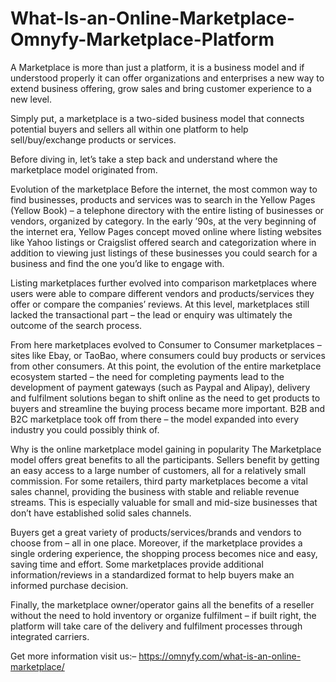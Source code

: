 # What-Is-an-Online-Marketplace-Omnyfy-Marketplace-Platform
A Marketplace is more than just a platform, it is a business model and if understood properly it can offer organizations and enterprises a new way to extend business offering, grow sales and bring customer experience to a new level.  

Simply put, a marketplace is a two-sided business model that connects potential buyers and sellers all within one platform to help sell/buy/exchange products or services. 

Before diving in, let’s take a step back and understand where the marketplace model originated from.  

Evolution of the marketplace 
Before the internet, the most common way to find businesses, products and services was to search in the Yellow Pages (Yellow Book) – a telephone directory with the entire listing of businesses or vendors, organized by category. In the early ’90s, at the very beginning of the internet era, Yellow Pages concept moved online where listing websites like Yahoo listings or Craigslist offered search and categorization where in addition to viewing just listings of these businesses you could search for a business and find the one you’d like to engage with.  

Listing marketplaces further evolved into comparison marketplaces where users were able to  compare different vendors and products/services they offer or compare the companies’ reviews. At this level, marketplaces still lacked the transactional part – the lead or enquiry was ultimately the outcome of the search process. 

From here marketplaces evolved to Consumer to Consumer marketplaces – sites like Ebay, or TaoBao, where consumers could buy products or services from other consumers. At this point, the evolution of the entire marketplace ecosystem started – the need for completing payments lead to the development of payment gateways (such as Paypal and Alipay), delivery and fulfilment solutions began to shift online as the need to get products to buyers and streamline the buying process became more important. B2B and B2C marketplace took off from there – the model expanded into every industry you could possibly think of. 

Why is the online marketplace model gaining in popularity 
The Marketplace model offers great benefits to all the participants. Sellers benefit by getting an easy access to a large number of customers, all for a relatively small commission. For some retailers, third party marketplaces become a vital sales channel, providing the business with stable and reliable revenue streams. This is especially valuable for small and mid-size businesses that don’t have established solid sales channels. 

Buyers get a great variety of products/services/brands and vendors to choose from – all in one place. Moreover, if the marketplace provides a single ordering experience, the shopping process becomes nice and easy, saving time and effort. Some marketplaces provide additional information/reviews in a standardized format to help buyers make an informed purchase decision. 

Finally, the marketplace owner/operator gains all the benefits of a reseller without the need to hold inventory or organize fulfilment – if built right, the platform will take care of the delivery and fulfilment processes through integrated carriers.

Get more information visit us:– https://omnyfy.com/what-is-an-online-marketplace/
